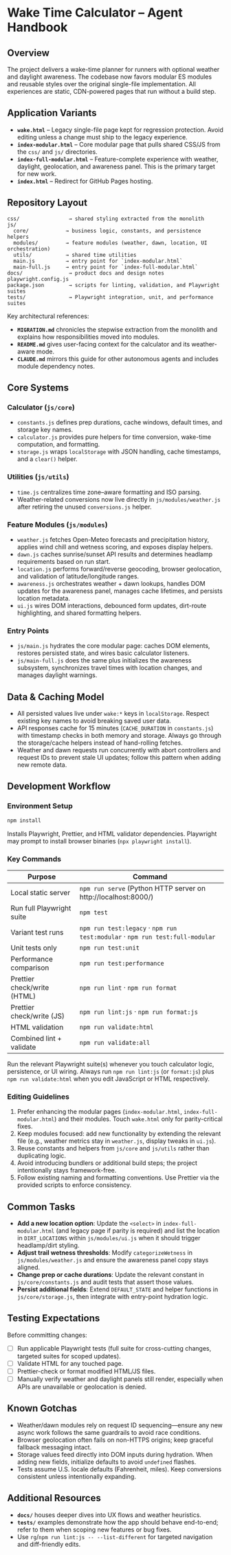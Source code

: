 # Wake Time Calculator – Agent Handbook

## Overview
The project delivers a wake-time planner for runners with optional weather and daylight awareness. The codebase now favors modular ES modules and reusable styles over the original single-file implementation. All experiences are static, CDN-powered pages that run without a build step.

## Application Variants
- **`wake.html`** – Legacy single-file page kept for regression protection. Avoid editing unless a change must ship to the legacy experience.
- **`index-modular.html`** – Core modular page that pulls shared CSS/JS from the `css/` and `js/` directories.
- **`index-full-modular.html`** – Feature-complete experience with weather, daylight, geolocation, and awareness panel. This is the primary target for new work.
- **`index.html`** – Redirect for GitHub Pages hosting.

## Repository Layout
```
css/                → shared styling extracted from the monolith
js/
  core/            → business logic, constants, and persistence helpers
  modules/         → feature modules (weather, dawn, location, UI orchestration)
  utils/           → shared time utilities
  main.js          → entry point for `index-modular.html`
  main-full.js     → entry point for `index-full-modular.html`
docs/               → product docs and design notes
playwright.config.js
package.json        → scripts for linting, validation, and Playwright suites
tests/              → Playwright integration, unit, and performance suites
```

Key architectural references:
- **`MIGRATION.md`** chronicles the stepwise extraction from the monolith and explains how responsibilities moved into modules.
- **`README.md`** gives user-facing context for the calculator and its weather-aware mode.
- **`CLAUDE.md`** mirrors this guide for other autonomous agents and includes module dependency notes.

## Core Systems
### Calculator (`js/core`)
- `constants.js` defines prep durations, cache windows, default times, and storage key names.
- `calculator.js` provides pure helpers for time conversion, wake-time computation, and formatting.
- `storage.js` wraps `localStorage` with JSON handling, cache timestamps, and a `clear()` helper.

### Utilities (`js/utils`)
- `time.js` centralizes time zone–aware formatting and ISO parsing.
- Weather-related conversions now live directly in `js/modules/weather.js` after retiring the unused `conversions.js` helper.

### Feature Modules (`js/modules`)
- `weather.js` fetches Open-Meteo forecasts and precipitation history, applies wind chill and wetness scoring, and exposes display helpers.
- `dawn.js` caches sunrise/sunset API results and determines headlamp requirements based on run start.
- `location.js` performs forward/reverse geocoding, browser geolocation, and validation of latitude/longitude ranges.
- `awareness.js` orchestrates weather + dawn lookups, handles DOM updates for the awareness panel, manages cache lifetimes, and persists location metadata.
- `ui.js` wires DOM interactions, debounced form updates, dirt-route highlighting, and shared formatting helpers.

### Entry Points
- `js/main.js` hydrates the core modular page: caches DOM elements, restores persisted state, and wires basic calculator listeners.
- `js/main-full.js` does the same plus initializes the awareness subsystem, synchronizes travel times with location changes, and manages daylight warnings.

## Data & Caching Model
- All persisted values live under `wake:*` keys in `localStorage`. Respect existing key names to avoid breaking saved user data.
- API responses cache for 15 minutes (`CACHE_DURATION` in `constants.js`) with timestamp checks in both memory and storage. Always go through the storage/cache helpers instead of hand-rolling fetches.
- Weather and dawn requests run concurrently with abort controllers and request IDs to prevent stale UI updates; follow this pattern when adding new remote data.

## Development Workflow
### Environment Setup
```bash
npm install
```
Installs Playwright, Prettier, and HTML validator dependencies. Playwright may prompt to install browser binaries (`npx playwright install`).

### Key Commands
| Purpose | Command |
| --- | --- |
| Local static server | `npm run serve` (Python HTTP server on http://localhost:8000/) |
| Run full Playwright suite | `npm test` |
| Variant test runs | `npm run test:legacy` · `npm run test:modular` · `npm run test:full-modular` |
| Unit tests only | `npm run test:unit` |
| Performance comparison | `npm run test:performance` |
| Prettier check/write (HTML) | `npm run lint` · `npm run format` |
| Prettier check/write (JS) | `npm run lint:js` · `npm run format:js` |
| HTML validation | `npm run validate:html` |
| Combined lint + validate | `npm run validate:all` |

Run the relevant Playwright suite(s) whenever you touch calculator logic, persistence, or UI wiring. Always run `npm run lint:js` (or `format:js`) plus `npm run validate:html` when you edit JavaScript or HTML respectively.

### Editing Guidelines
1. Prefer enhancing the modular pages (`index-modular.html`, `index-full-modular.html`) and their modules. Touch `wake.html` only for parity-critical fixes.
2. Keep modules focused: add new functionality by extending the relevant file (e.g., weather metrics stay in `weather.js`, display tweaks in `ui.js`).
3. Reuse constants and helpers from `js/core` and `js/utils` rather than duplicating logic.
4. Avoid introducing bundlers or additional build steps; the project intentionally stays framework-free.
5. Follow existing naming and formatting conventions. Use Prettier via the provided scripts to enforce consistency.

## Common Tasks
- **Add a new location option**: Update the `<select>` in `index-full-modular.html` (and legacy page if parity is required) and list the location in `DIRT_LOCATIONS` within `js/modules/ui.js` when it should trigger headlamp/dirt styling.
- **Adjust trail wetness thresholds**: Modify `categorizeWetness` in `js/modules/weather.js` and ensure the awareness panel copy stays aligned.
- **Change prep or cache durations**: Update the relevant constant in `js/core/constants.js` and audit tests that assert those values.
- **Persist additional fields**: Extend `DEFAULT_STATE` and helper functions in `js/core/storage.js`, then integrate with entry-point hydration logic.

## Testing Expectations
Before committing changes:
- [ ] Run applicable Playwright tests (full suite for cross-cutting changes, targeted suites for scoped updates).
- [ ] Validate HTML for any touched page.
- [ ] Prettier-check or format modified HTML/JS files.
- [ ] Manually verify weather and daylight panels still render, especially when APIs are unavailable or geolocation is denied.

## Known Gotchas
- Weather/dawn modules rely on request ID sequencing—ensure any new async work follows the same guardrails to avoid race conditions.
- Browser geolocation often fails on non-HTTPS origins; keep graceful fallback messaging intact.
- Storage values feed directly into DOM inputs during hydration. When adding new fields, initialize defaults to avoid `undefined` flashes.
- Tests assume U.S. locale defaults (Fahrenheit, miles). Keep conversions consistent unless intentionally expanding.

## Additional Resources
- **`docs/`** houses deeper dives into UX flows and weather heuristics.
- **`tests/`** examples demonstrate how the app should behave end-to-end; refer to them when scoping new features or bug fixes.
- Use `rg`/`npm run lint:js -- --list-different` for targeted navigation and diff-friendly edits.
